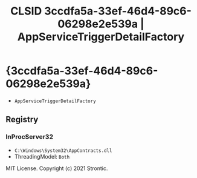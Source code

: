﻿---
title: "CLSID 3ccdfa5a-33ef-46d4-89c6-06298e2e539a | AppServiceTriggerDetailFactory"
excerpt: What is COM-Object CLSID 3ccdfa5a-33ef-46d4-89c6-06298e2e539a?
---

# {3ccdfa5a-33ef-46d4-89c6-06298e2e539a}

* `AppServiceTriggerDetailFactory`

## Registry


### InProcServer32

* `C:\Windows\System32\AppContracts.dll`
* ThreadingModel: `Both`

MIT License. Copyright (c) 2021 Strontic.


